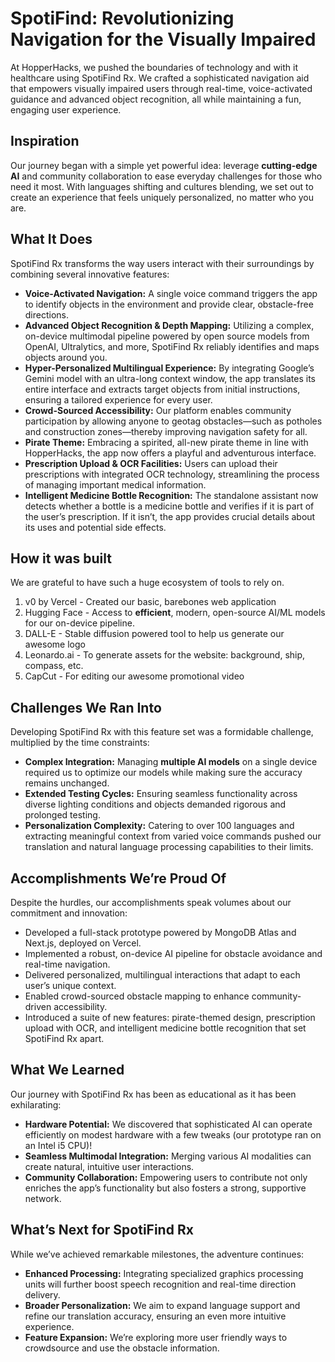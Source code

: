 # SpotiFind: Revolutionizing Navigation for the Visually Impaired

<!-- HopperHacks X Submission -->
At HopperHacks, we pushed the boundaries of technology and with it healthcare using SpotiFind Rx. We crafted a sophisticated navigation aid that empowers visually impaired users through real-time, voice-activated guidance and advanced object recognition, all while maintaining a fun, engaging user experience.

## Inspiration
Our journey began with a simple yet powerful idea: leverage **cutting-edge AI** and community collaboration to ease everyday challenges for those who need it most. With languages shifting and cultures blending, we set out to create an experience that feels uniquely personalized, no matter who you are.

## What It Does
SpotiFind Rx transforms the way users interact with their surroundings by combining several innovative features:

- **Voice-Activated Navigation:** A single voice command triggers the app to identify objects in the environment and provide clear, obstacle-free directions.
- **Advanced Object Recognition & Depth Mapping:** Utilizing a complex, on-device multimodal pipeline powered by open source models from OpenAI, Ultralytics, and more, SpotiFind Rx reliably identifies and maps objects around you.
- **Hyper-Personalized Multilingual Experience:** By integrating Google’s Gemini model with an ultra-long context window, the app translates its entire interface and extracts target objects from initial instructions, ensuring a tailored experience for every user.
- **Crowd-Sourced Accessibility:** Our platform enables community participation by allowing anyone to geotag obstacles—such as potholes and construction zones—thereby improving navigation safety for all.
- **Pirate Theme:** Embracing a spirited, all-new pirate theme in line with HopperHacks, the app now offers a playful and adventurous interface.
- **Prescription Upload & OCR Facilities:** Users can upload their prescriptions with integrated OCR technology, streamlining the process of managing important medical information.
- **Intelligent Medicine Bottle Recognition:** The standalone assistant now detects whether a bottle is a medicine bottle and verifies if it is part of the user’s prescription. If it isn’t, the app provides crucial details about its uses and potential side effects.

## How it was built
We are grateful to have such a huge ecosystem of tools to rely on.
1. v0 by Vercel - Created our basic, barebones web application
2. Hugging Face - Access to **efficient**, modern, open-source AI/ML models for our on-device pipeline.
3. DALL-E - Stable diffusion powered tool to help us generate our awesome logo
4. Leonardo.ai - To generate assets for the website: background, ship, compass, etc.
5. CapCut - For editing our awesome promotional video

## Challenges We Ran Into
Developing SpotiFind Rx with this feature set was a formidable challenge, multiplied by the time constraints:

- **Complex Integration:** Managing **multiple AI models** on a single device required us to optimize our models while making sure the accuracy remains unchanged.
- **Extended Testing Cycles:** Ensuring seamless functionality across diverse lighting conditions and objects demanded rigorous and prolonged testing.
- **Personalization Complexity:** Catering to over 100 languages and extracting meaningful context from varied voice commands pushed our translation and natural language processing capabilities to their limits.

## Accomplishments We’re Proud Of
Despite the hurdles, our accomplishments speak volumes about our commitment and innovation:

- Developed a full-stack prototype powered by MongoDB Atlas and Next.js, deployed on Vercel.
- Implemented a robust, on-device AI pipeline for obstacle avoidance and real-time navigation.
- Delivered personalized, multilingual interactions that adapt to each user’s unique context.
- Enabled crowd-sourced obstacle mapping to enhance community-driven accessibility.
- Introduced a suite of new features: pirate-themed design, prescription upload with OCR, and intelligent medicine bottle recognition that set SpotiFind Rx apart.

## What We Learned
Our journey with SpotiFind Rx has been as educational as it has been exhilarating:

- **Hardware Potential:** We discovered that sophisticated AI can operate efficiently on modest hardware with a few tweaks (our prototype ran on an Intel i5 CPU)!
- **Seamless Multimodal Integration:** Merging various AI modalities can create natural, intuitive user interactions.
- **Community Collaboration:** Empowering users to contribute not only enriches the app’s functionality but also fosters a strong, supportive network.

## What’s Next for SpotiFind Rx
While we’ve achieved remarkable milestones, the adventure continues:

- **Enhanced Processing:** Integrating specialized graphics processing units will further boost speech recognition and real-time direction delivery.
- **Broader Personalization:** We aim to expand language support and refine our translation accuracy, ensuring an even more intuitive experience.
- **Feature Expansion:** We’re exploring more user friendly ways to crowdsource and use the obstacle information.